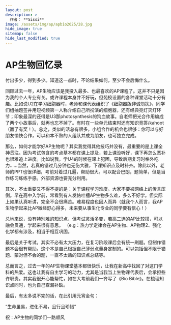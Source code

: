 ```yaml
---
layout: post
description: >
  作者： **Sissi** 
image: /assets/img/ap/apbio2025/28.jpg
hide_image: true
sitemap: false
hide_last_modified: true
---
```


# AP生物回忆录

付出多少，得到多少。知道这一点时，不论结果如何，至少不会后悔什么。

回顾过去一年，AP生物应该是我投入最多、也最喜欢的AP课程了。这并不只是因为我的个人专业有关。或许课程本身并不好玩，但苑校设置的各种课堂活动十分有趣。比如说U2在学习细胞器时，老师和课代表组织了《细胞器版非诚勿扰》，同学们组抽题签并用短视频第一人称介绍自己所扮演的细胞器，还有经典亮灯灭灯环节；印象最深的还得是U3那photosynthesis的狗血故事。自老师把光合作用编成了两个小故事后，就再也忘不掉了。有时在一些单元结束时还有知识竞答/kahoot（赢了有奖！）。总之，类似的活总有很多，小组合作的机会也很够：你可以与好朋友愉快合作，可以和本不熟的人组队并成为朋友，也可独立完成。

那么，如何才能学好AP生物呢？其实我觉得其他技巧并没有，最重要的是上课全神贯注。因为考试包含的考点基本都在课上提及，若上课没听好，课下再怎么恶补也很难追上进度。比如说我，学U4的时候在课上犯困，导致后期复习时格外吃力……当然，若真的错过几分钟也无伤大雅，下课知识点及时补齐。除此以外，老师的PPT也很详细，考前对着过几遍，帮助很大。可以配合巴朗，题简单，但是当作练习练练手感。外部资源也要充分利用。

其次，不太重要又不得不提的是：关于课程学习难度。大家不要被网络上的传言压倒。早在高中入学前，常看到有人发帖吐槽AP生物多么难，多么不好学。但实际上如果认真听讲，完全不会很痛苦。难易程度也因人而异（就我个人而言，我AP生物学起来比AP微经舒心得多，未来要从事生化专业的同学要有信心！）

总地来说，没有特别难的知识点，但考试灵活多变，若高二选的AP比较搭，可以融会贯通，学起来很有意思。
（e.g：热力学定律会在AP生物、AP物理2、强化化学都有涉及，相当于相互巩固。

最后是关于考试。其实不必有太大压力，在复习阶段课后会有统一刷题。但制作错题本会很有帮助。这个本是自己根据自己薄弱点量身定制的。可以包括但不限于错题、蒙对但不会的题，一直不太熟的知识点总结等。

总而言之，过去一年的AP生物课堂基本都很快乐，让我在新高中找回了对这门学科的热爱。这也让我有自主学习的动力，尤其是当我当上生物课代表后，会承担些许职责。其实我很开心能帮忙，如在大考前我们一齐写了《Bio Bible》。在梳理知识点同时，也为自己查漏补缺。

最后，有太多说不完的话，在此引用元宵金句：

“生命虽易，进化不易，且行且珍惜”

祝：AP生物的同学们一路顺风
